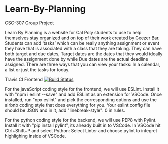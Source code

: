 # Learn-By-Planning
CSC-307 Group Project

Learn By Planning is a website for Cal Poly students to use to help themselves stay organized and on top of their work created by Geezer Bar. Students can add ‘tasks’ which can be really anything assignment or event they have that is associated with a class that they are taking. They can have both target and due dates, Target dates are the dates that they would ideally have the assignment done by while Due dates are the actual deadline assigned. There are three ways that you can view your tasks: In a calendar, a list or just the tasks for today.


Travis CI Frontend
[![Build Status](https://travis-ci.com/peter-phillips/Learn-By-Planning.svg?branch=main)](https://travis-ci.com/peter-phillips/Learn-By-Planning)

For the javaScript coding style for the frontend, we will use ESLint. Install it with "npm i eslint --save" and add ESLint as an extension for VSCode. Once installed, run "npx eslint" and pick the corresponding options and use the airbnb coding style that does everything for you. Your eslint config file should be JSON and in it, add "linebreak-style": 0 in rules.

For the python coding style for the backend, we will use PEP8 with Pylint. Install it with "pip install pylint", its already built in to VSCode. In VSCode hit Ctrl+Shift+P and select Python: Select Linter and choose pylint to integret highlighing inside of VSCode.
